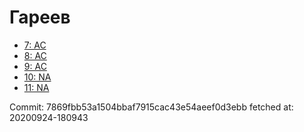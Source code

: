 # Гареев
- [7: AC](7.md)
- [8: AC](8.md)
- [9: AC](9.md)
- [10: NA](10.md)
- [11: NA](11.md)

Commit: 7869fbb53a1504bbaf7915cac43e54aeef0d3ebb
 fetched at: 20200924-180943
